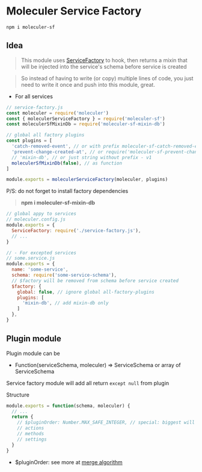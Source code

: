 # Moleculer Service Factory

    npm i moleculer-sf

## Idea

> This module uses [ServiceFactory](https://moleculer.services/docs/0.14/configuration.html#Broker-options) to hook, then returns a mixin that will be injected into the service's schema before service is created

> So instead of having to write (or copy) multiple lines of code, you just need to write it once and push into this module, great.

- For all services
```js
// service-factory.js
const moleculer = require('moleculer')
const { moleculerServiceFactory } = require('moleculer-sf')
const moleculerSfMixinDb = require('moleculer-sf-mixin-db')

// global all factory plugins
const plugins = [
  'catch-removed-event', // or with prefix moleculer-sf-catch-removed-event
  'prevent-change-created-at', // or require('moleculer-sf-prevent-change-created-at')
  // 'mixin-db', // or just string without prefix - v1
  moleculerSfMixinDb(false), // as function
]

module.exports = moleculerServiceFactory(moleculer, plugins)
```
P/S: do not forget to install factory dependencies
> **npm i moleculer-sf-mixin-db**

```js
// global appy to services
// moleculer.config.js
module.exports = {
  ServiceFactory: require('./service-factory.js'),
  // ...
}
```

```js
// - For excepted services
// some.service.js
module.exports = {
  name: 'some-service',
  schema: require('some-service-schema'),
  // $factory will be removed from schema before service created
  $factory: {
    global: false, // ignore global all-factory-plugins
    plugins: [
      'mixin-db', // add mixin-db only
    ]
  },
}
```

## Plugin module

Plugin module can be
- Function(serviceSchema, moleculer) => ServiceSchema or array of ServiceSchema

Service factory module will add all return `except null` from plugin

Structure
```js
module.exports = function(schema, moleculer) {
  // ...
  return {
    // $pluginOrder: Number.MAX_SAFE_INTEGER, // special: biggest will be placed at end of mixins array
    // actions
    // methods
    // settings
  }
}
```
+ $pluginOrder: see more at [merge algorithm](https://moleculer.services/docs/0.14/services.html#Merge-algorithm)
